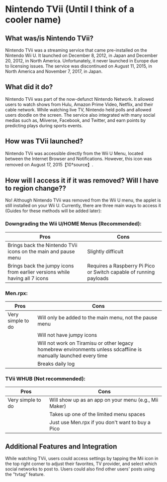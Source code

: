 # Nintendo TVii (Until I think of a cooler name)

## What was/is Nintendo TVii?
Nintendo TVii was a streaming service that came pre-installed on the Nintendo Wii U. It launched on December 8, 2012, in Japan and December 20, 2012, in North America. Unfortunately, it never launched in Europe due to licensing issues. The service was discontinued on August 11, 2015, in North America and November 7, 2017, in Japan.

## What did it do?
Nintendo TVii was part of the now-defunct Nintendo Network. It allowed users to watch shows from Hulu, Amazon Prime Video, Netflix, and their cable network. While watching live TV, Nintendo held polls and allowed users doodle on the screen. The service also integrated with many social medias such as, Miiverse, Facebook, and Twitter, and earn points by predicting plays during sports events.

## How was TVii launched?
Nintendo TVii was accessible directly from the Wii U Menu, located between the Internet Browser and Notifications. However, this icon was removed on August 17, 2015【10†source】.

## How will I access it if it was removed? Will I have to region change??
No! Although Nintendo TVii was removed from the Wii U menu, the applet is still installed on your Wii U. Currently, there are three main ways to access it (Guides for these methods will be added later):

### Downgrading the Wii U/HOME Menus (Recommended):
| Pros | Cons |
|------|------|
| Brings back the Nintendo TVii icons on the main and pause menu | Slightly difficult |
| Brings back the jumpy icons from earlier versions while having all 7 icons | Requires a Raspberry Pi Pico or Switch capable of running payloads |

### Men.rpx:
| Pros | Cons |
|------|------|
| Very simple to do | Will only be added to the main menu, not the pause menu |
| | Will not have jumpy icons |
| | Will not work on Tiramisu or other legacy homebrew environments unless sdcaffiine is manually launched every time |
| | Breaks daily log |

### TVii WHUB (Not recommended):
| Pros | Cons |
|------|------|
| Very simple to do | Will show up as an app on your menu (e.g., Mii Maker) |
| | Takes up one of the limited menu spaces |
| | Just use Men.rpx if you don't want to buy a Pico |

## Additional Features and Integration
While watching TVii, users could access settings by tapping the Mii icon in the top right corner to adjust their favorites, TV provider, and select which social networks to post to. Users could also find other users' posts using the "tvtag" feature.
